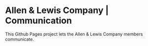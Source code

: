 # Allen & Lewis Company | Communication
This Github Pages project lets the Allen & Lewis Company members communicate.
